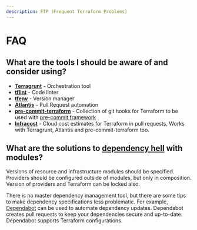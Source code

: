 ```yaml
---
description: FTP (Frequent Terraform Problems)
---
```


# FAQ

## What are the tools I should be aware of and consider using?

* [**Terragrunt**](https://terragrunt.gruntwork.io/) - Orchestration tool
* [**tflint**](https://github.com/terraform-linters/tflint) - Code linter
* [**tfenv**](https://github.com/tfutils/tfenv) - Version manager
* [**Atlantis**](https://www.runatlantis.io/) - Pull Request automation
* [**pre-commit-terraform**](https://github.com/antonbabenko/pre-commit-terraform) - Collection of git hooks for Terraform to be used with [pre-commit framework](https://pre-commit.com/)
* [**Infracost**](https://www.infracost.io) - Cloud cost estimates for Terraform in pull requests. Works with Terragrunt, Atlantis and pre-commit-terraform too.

## What are the solutions to [dependency hell](https://en.wikipedia.org/wiki/Dependency\_hell) with modules?

Versions of resource and infrastructure modules should be specified. Providers should be configured outside of modules, but only in composition. Version of providers and Terraform can be locked also.

There is no master dependency management tool, but there are some tips to make dependency specifications less problematic. For example, [Dependabot](https://dependabot.com/) can be used to automate dependency updates. Dependabot creates pull requests to keep your dependencies secure and up-to-date. Dependabot supports Terraform configurations.
